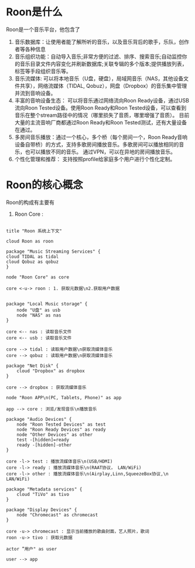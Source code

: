 # Roon是什么

Roon是一个音乐平台，他包含了
1. 音乐数据库：让使用者能了解所听的音乐，以及音乐背后的歌手，乐队，创作者等各种信息
2. 音乐组织功能：自动导入音乐;非常方便的过滤、排序、搜索音乐;自动监控你的音乐目录文件内容变化并刷新数据库;关联专辑的多个版本;提供播放列表，标签等手段组织音乐等。
3. 音乐流媒体: 可以将本地音乐（U盘，硬盘），局域网音乐（NAS，其他设备文件共享），网络流媒体（TIDAL, Qobuz），网盘（Dropbox）的音乐集中管理并流到音响设备。
4. 丰富的音响设备生态： 可以将音乐通过网络流向Roon Ready设备，通过USB流向Roon Tested设备。使用Roon Ready和Roon Tested设备，可以查看到音乐在整个stream路径中的情况（哪里损失了音质，哪里增强了音质）。 目前大量的主流音响厂商都通过Roon Ready和Roon Tested测试，还有大量设备在通过。
5. 多房间音乐播放：通过一个核心，多个桥（每个房间一个，Roon Ready音响设备自带桥）的方式，支持多歌房间播放音乐。多歌房间可以播放相同的音乐，也可以播放不同的音乐。 通过VPN，可以在异地的房间播放音乐。
6. 个性化管理和推荐： 支持按照profile给家庭多个用户进行个性化定制。

# Roon的核心概念

Roon的构成有主要有

1. Roon Core : 


``` plantuml

title "Roon 系统上下文"

cloud Roon as roon

package "Music Streaming Services" {
cloud TIDAL as tidal
cloud Qobuz as qobuz
}

node "Roon Core" as core

core <-u-> roon : 1. 获取元数据\n2.获取用户数据


package "Local Music storage" {
    node "U盘" as usb
    node "NAS" as nas
}

core <-- nas : 读取音乐文件
core <-- usb : 读取音乐文件

core --> tidal : 读取用户数据\n获取流媒体音乐
core --> qobuz : 读取用户数据\n获取流媒体音乐

package "Net Disk" {
    cloud "Dropbox" as dropbox
}

core --> dropbox : 获取流媒体音乐

node "Roon APP\n(PC, Tablets, Phone)" as app

app --> core : 浏览/发现音乐\n播放音乐

package "Audio Devices" {
    node "Roon Tested Devices" as test
    node "Roon Ready Devices" as ready
    node "Other Devices" as other
    test -[hidden]=ready
    ready -[hidden]-other
}

core -l-> test : 播放流媒体音乐\n(USB/HDMI)
core -l-> ready : 播放流媒体音乐\n(RAAT协议， LAN/WiFi)
core -l-> other : 播放流媒体音乐\n(Airplay,Linn,SqueezeBox协议,\n LAN/WiFi)

package "Metadata services" {
    cloud "TiVo" as tivo
}

package "Display Devices" {
    node "Chromecast" as chromecast
}

core -u-> chromecast : 显示当前播放的歌曲封面，艺人照片，歌词
roon -u-> tivo : 获取元数据

actor ”用户" as user 

user --> app 
```
